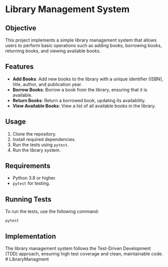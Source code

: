 
# Library Management System

## Objective
This project implements a simple library management system that allows users to perform basic operations such as adding books, borrowing books, returning books, and viewing available books.

## Features
- **Add Books**: Add new books to the library with a unique identifier (ISBN), title, author, and publication year.
- **Borrow Books**: Borrow a book from the library, ensuring that it is available.
- **Return Books**: Return a borrowed book, updating its availability.
- **View Available Books**: View a list of all available books in the library.

## Usage
1. Clone the repository.
2. Install required dependencies.
3. Run the tests using `pytest`.
4. Run the library system.

## Requirements
- Python 3.8 or higher.
- `pytest` for testing.

## Running Tests
To run the tests, use the following command:
```
pytest
```

## Implementation
The library management system follows the Test-Driven Development (TDD) approach, ensuring high test coverage and clean, maintainable code.
#   L i b r a r y M a n a g m e n t  
 